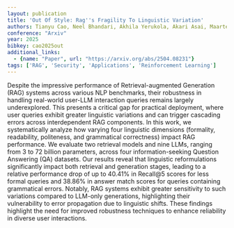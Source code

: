 ```yaml
---
layout: publication
title: 'Out Of Style: Rag''s Fragility To Linguistic Variation'
authors: Tianyu Cao, Neel Bhandari, Akhila Yerukola, Akari Asai, Maarten Sap
conference: "Arxiv"
year: 2025
bibkey: cao2025out
additional_links:
  - {name: "Paper", url: "https://arxiv.org/abs/2504.08231"}
tags: ['RAG', 'Security', 'Applications', 'Reinforcement Learning']
---
```

Despite the impressive performance of Retrieval-augmented Generation (RAG)
systems across various NLP benchmarks, their robustness in handling real-world
user-LLM interaction queries remains largely underexplored. This presents a
critical gap for practical deployment, where user queries exhibit greater
linguistic variations and can trigger cascading errors across interdependent
RAG components. In this work, we systematically analyze how varying four
linguistic dimensions (formality, readability, politeness, and grammatical
correctness) impact RAG performance. We evaluate two retrieval models and nine
LLMs, ranging from 3 to 72 billion parameters, across four information-seeking
Question Answering (QA) datasets. Our results reveal that linguistic
reformulations significantly impact both retrieval and generation stages,
leading to a relative performance drop of up to 40.41% in Recall@5 scores for
less formal queries and 38.86% in answer match scores for queries containing
grammatical errors. Notably, RAG systems exhibit greater sensitivity to such
variations compared to LLM-only generations, highlighting their vulnerability
to error propagation due to linguistic shifts. These findings highlight the
need for improved robustness techniques to enhance reliability in diverse user
interactions.
